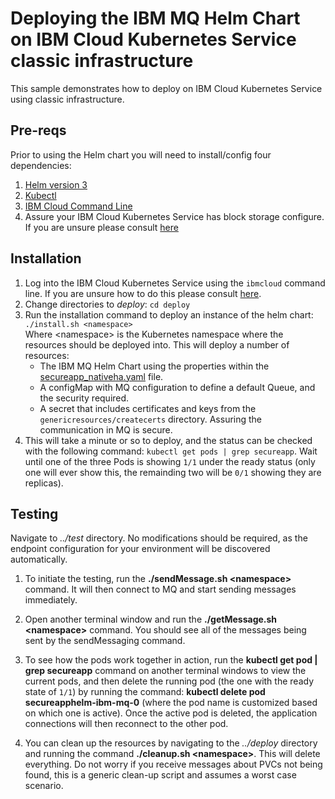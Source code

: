 # Deploying the IBM MQ Helm Chart on IBM Cloud Kubernetes Service classic infrastructure
This sample demonstrates how to deploy on IBM Cloud Kubernetes Service using classic infrastructure.

## Pre-reqs
Prior to using the Helm chart you will need to install/config four dependencies:
1. [Helm version 3](https://helm.sh/docs/intro/install/)
2. [Kubectl](https://kubernetes.io/docs/tasks/tools/)
3. [IBM Cloud Command Line](https://cloud.ibm.com/docs/cli?topic=cli-getting-started)
4. Assure your IBM Cloud Kubernetes Service has block storage configure. If you are unsure please consult [here](https://cloud.ibm.com/docs/containers?topic=containers-block_storage#install_block)


## Installation
1. Log into the IBM Cloud Kubernetes Service using the `ibmcloud` command line. If you are unsure how to do this please consult [here](https://cloud.ibm.com/docs/containers?topic=containers-cs_cli_install).
1. Change directories to *deploy*: `cd deploy`      
1. Run the installation command to deploy an instance of the helm chart: `./install.sh <namespace>`            
    Where \<namespace\> is the Kubernetes namespace where the resources should be deployed into. This will deploy a number of resources:
    * The IBM MQ Helm Chart using the properties within the [secureapp_nativeha.yaml](deploy/secureapp_nativeha.yaml) file.
    * A configMap with MQ configuration to define a default Queue, and the security required.
    * A secret that includes certificates and keys from the `genericresources/createcerts` directory. Assuring the communication in MQ is secure.
1. This will take a minute or so to deploy, and the status can be checked with the following command: `kubectl get pods | grep secureapp`. Wait until one of the three Pods is showing `1/1` under the ready status (only one will ever show this, the remainding two will be `0/1` showing they are replicas).

## Testing
Navigate to *../test* directory. No modifications should be required, as the endpoint configuration for your environment will be discovered automatically.

1. To initiate the testing, run the **./sendMessage.sh \<namespace\>** command. It will then connect to MQ and start sending messages immediately.

1. Open another terminal window and run the **./getMessage.sh \<namespace\>** command. You should see all of the messages being sent by the sendMessaging command.

1. To see how the pods work together in action, run the **kubectl get pod | grep secureapp** command on another terminal windows to view the current pods, and then delete the running pod (the one with the ready state of `1/1`) by running the command: **kubectl delete pod secureapphelm-ibm-mq-0** (where the pod name is customized based on which one is active). Once the active pod is deleted, the application connections will then reconnect to the other pod.

1. You can clean up the resources by navigating to the *../deploy* directory and running the command **./cleanup.sh \<namespace\>**. This will delete everything. Do not worry if you receive messages about PVCs not being found, this is a generic clean-up script and assumes a worst case scenario.
